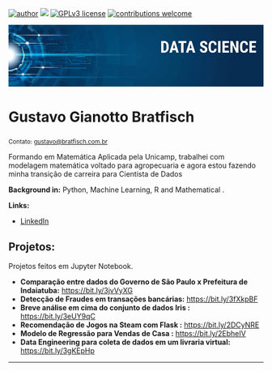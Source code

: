 [![author](https://img.shields.io/badge/author-gustavobrat-red.svg)](https://www.linkedin.com/in/gustavo-bratfisch-60985592/) [![](https://img.shields.io/badge/python-3.7+-blue.svg)](https://www.python.org/downloads/release/python-365/) [![GPLv3 license](https://img.shields.io/badge/License-GPLv3-blue.svg)](http://perso.crans.org/besson/LICENSE.html) [![contributions welcome](https://img.shields.io/badge/contributions-welcome-brightgreen.svg?style=flat)](https://github.com/Gustavo-Bratfisch/data_science)

<p align="center">
  <img src="banner.png" >
</p>

# Gustavo Gianotto Bratfisch
<sub>Contato: gustavo@bratfisch.com.br</sub>

Formando em Matemática Aplicada pela Unicamp, trabalhei com modelagem matemática voltado para agropecuaria e agora estou fazendo minha transição de carreira para Cientista de Dados

**Background in:** Python, Machine Learning, R and Mathematical .

**Links:**

* [LinkedIn](https://www.linkedin.com/in/gustavo-bratfisch-60985592/)


## Projetos:
Projetos feitos em Jupyter Notebook.
* **Comparação entre dados do Governo de São Paulo x Prefeitura de Indaiatuba:** https://bit.ly/3jvVyXG
* **Detecção de Fraudes em transações bancárias:** https://bit.ly/3fXkpBF
* **Breve análise em cima do conjunto de dados Iris :** https://bit.ly/3eUY9qC
* **Recomendação de Jogos na Steam com Flask :** https://bit.ly/2DCyNRE
* **Modelo de Regressão para Vendas de Casa :** https://bit.ly/2EbheIV
* **Data Engineering para coleta de dados em um livraria virtual:** https://bit.ly/3gKEpHp
---




